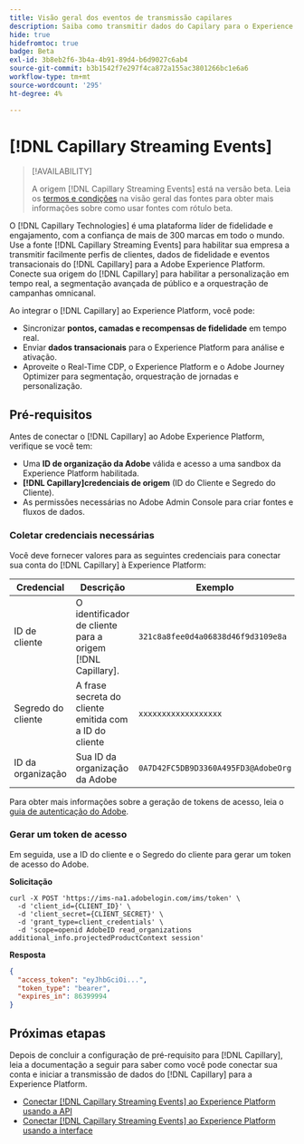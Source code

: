 ```yaml
---
title: Visão geral dos eventos de transmissão capilares
description: Saiba como transmitir dados do Capilary para o Experience Platform.
hide: true
hidefromtoc: true
badge: Beta
exl-id: 3b8eb2f6-3b4a-4b91-89d4-b6d9027c6ab4
source-git-commit: b3b1542f7e297f4ca872a155ac3801266bc1e6a6
workflow-type: tm+mt
source-wordcount: '295'
ht-degree: 4%

---
```


# [!DNL Capillary Streaming Events]

>[!AVAILABILITY]
>
>A origem [!DNL Capillary Streaming Events] está na versão beta. Leia os [termos e condições](../../home.md#terms-and-conditions) na visão geral das fontes para obter mais informações sobre como usar fontes com rótulo beta.

O [!DNL Capillary Technologies] é uma plataforma líder de fidelidade e engajamento, com a confiança de mais de 300 marcas em todo o mundo. Use a fonte [!DNL Capillary Streaming Events] para habilitar sua empresa a transmitir facilmente perfis de clientes, dados de fidelidade e eventos transacionais do [!DNL Capillary] para a Adobe Experience Platform. Conecte sua origem do [!DNL Capillary] para habilitar a personalização em tempo real, a segmentação avançada de público e a orquestração de campanhas omnicanal.

Ao integrar o [!DNL Capillary] ao Experience Platform, você pode:

* Sincronizar **pontos, camadas e recompensas de fidelidade** em tempo real.
* Enviar **dados transacionais** para o Experience Platform para análise e ativação.
* Aproveite o Real-Time CDP, o Experience Platform e o Adobe Journey Optimizer para segmentação, orquestração de jornadas e personalização.

## Pré-requisitos

Antes de conectar o [!DNL Capillary] ao Adobe Experience Platform, verifique se você tem:

* Uma **ID de organização da Adobe** válida e acesso a uma sandbox da Experience Platform habilitada.
* **[!DNL Capillary]credenciais de origem** (ID do Cliente e Segredo do Cliente).
* As permissões necessárias no Adobe Admin Console para criar fontes e fluxos de dados.

### Coletar credenciais necessárias

Você deve fornecer valores para as seguintes credenciais para conectar sua conta do [!DNL Capillary] à Experience Platform:

| Credencial | Descrição | Exemplo |
| --- | --- | --- |
| ID de cliente | O identificador de cliente para a origem [!DNL Capillary]. | `321c8a8fee0d4a06838d46f9d3109e8a` |
| Segredo do cliente | A frase secreta do cliente emitida com a ID do cliente | `xxxxxxxxxxxxxxxxxx` |
| ID da organização | Sua ID da organização da Adobe | `0A7D42FC5DB9D3360A495FD3@AdobeOrg` |

Para obter mais informações sobre a geração de tokens de acesso, leia o [guia de autenticação do Adobe](https://developer.adobe.com/developer-console/docs/guides/authentication/).

### Gerar um token de acesso

Em seguida, use a ID do cliente e o Segredo do cliente para gerar um token de acesso do Adobe.

**Solicitação**

```shell
curl -X POST 'https://ims-na1.adobelogin.com/ims/token' \
  -d 'client_id={CLIENT_ID}' \
  -d 'client_secret={CLIENT_SECRET}' \
  -d 'grant_type=client_credentials' \
  -d 'scope=openid AdobeID read_organizations additional_info.projectedProductContext session'
```

**Resposta**

```json
{
  "access_token": "eyJhbGciOi...",
  "token_type": "bearer",
  "expires_in": 86399994
}
```

## Próximas etapas

Depois de concluir a configuração de pré-requisito para [!DNL Capillary], leia a documentação a seguir para saber como você pode conectar sua conta e iniciar a transmissão de dados do [!DNL Capillary] para a Experience Platform.

* [Conectar  [!DNL Capillary Streaming Events]  ao Experience Platform usando a API](../../tutorials/api/create/loyalty/capillary.md)
* [Conectar [!DNL Capillary Streaming Events] ao Experience Platform usando a interface](../../tutorials/ui/create/loyalty/capillary.md)
